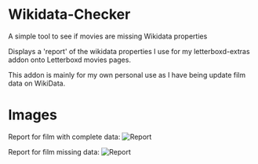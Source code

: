 # Wikidata-Checker
A simple tool to see if movies are missing Wikidata properties

Displays a 'report' of the wikidata properties I use for my letterboxd-extras addon onto Letterboxd movies pages.

This addon is mainly for my own personal use as I have being update film data on WikiData.

# Images 
Report for film with complete data:
![Report](https://i.imgur.com/zT8jmfy.png)

Report for film missing data:
![Report](https://i.imgur.com/ZAllTOQ.png)
